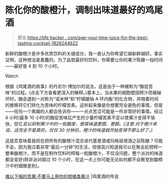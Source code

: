# 陈化你的酸橙汁，调制出味道最好的鸡尾酒

> 原文:[https://life hacker . com/age-your-lime-juice-for-the-best-tasting-cocktail-1826244622](https://lifehacker.com/age-your-lime-juice-for-the-best-tasting-cocktail-1826244622)

新鲜的酸橙汁是许多优质饮料的关键成分，我一直认为你希望它越新鲜越好。事实证明，这种想法是愚蠢的。为了品尝最好的饮料，你需要让你的果汁陈酿一段时间——最好是 4 到 10 个小时。

Watch

根据《鸡尾酒的故事》的丹尼尔·博加尔的说法，这是由于一种被称为“酶促苦味”的过程。(点击下方查看更深入的解释。)基本上，当水果的细胞壁因榨汁而被破坏时，酶会遇到一对称为“诺米林”和“柠檬酸钠 A 环内酯”的化合物，并随着时间的推移将它们转化为苦味的柠檬苦素。这听起来像是你想要完全避免的事情，但是——任何一个离婚的人都会告诉你——一点点苦涩可能是一件非常好的事情。经过 4 小时(最多 10 小时)的酶促苦味后产生的少量柠檬苦素不足以使果汁变得不愉快，但它*足以抑制果汁中的一些酸度，使其味道更圆、更醇。(注意:对于橙汁来说，这完全不是真的，仅仅 30 分钟后，橙汁的味道就开始变得不那么好了。)*

这是否意味着我将在把所有的酸橙汁混合进代基里酒或玛格丽塔酒之前陈酿？可能不会，因为我过着非常“最后一分钟”的生活，但很高兴知道我可以在聚会前预榨一整串酸橙汁，而不是在制作饮料时榨每一粒酸橙汁。不仅没问题，整个派对的味道都会变好(除非派对超过 10 个小时，在这一点上你可能无论如何都不会察觉到酸橙汁中的细微差别)。

[难以下咽的苦果:不要马上用你的柑橘类果汁](https://talesofthecocktail.com/in-depth/bitter-pill-swallow-dont-use-your-citrus-juice-immediately) |鸡尾酒的传说